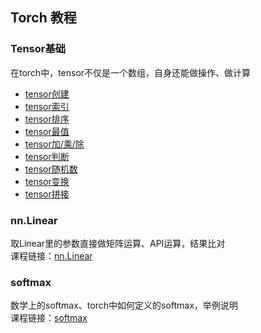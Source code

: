 ## Torch 教程

### Tensor基础
在torch中，tensor不仅是一个数组，自身还能做操作、做计算<br>
  - [tensor创建](https://zhuanlan.zhihu.com/p/690467056)
  - [tensor索引](https://zhuanlan.zhihu.com/p/690617639)
  - [tensor排序](https://zhuanlan.zhihu.com/p/690620629)
  - [tensor最值](https://zhuanlan.zhihu.com/p/690621765)
  - [tensor加/乘/除](https://zhuanlan.zhihu.com/p/690628233)
  - [tensor判断](https://zhuanlan.zhihu.com/p/690624751)
  - [tensor随机数](https://zhuanlan.zhihu.com/p/690650660)
  - [tensor变换](https://zhuanlan.zhihu.com/p/690652394)
  - [tensor拼接](https://zhuanlan.zhihu.com/p/690658468)

### nn.Linear
取Linear里的参数直接做矩阵运算、API运算，结果比对<br>
课程链接：[nn.Linear](https://zhuanlan.zhihu.com/p/691185729)

### softmax
数学上的softmax、torch中如何定义的softmax，举例说明<br>
课程链接：[softmax](https://zhuanlan.zhihu.com/p/691186731)

